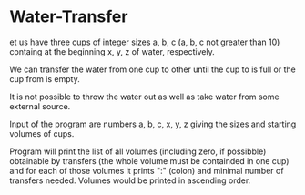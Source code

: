 # Water-Transfer
et us have three cups of integer sizes a, b, c (a, b, c not greater than 10) containg at the beginning x, y, z of water, respectively.

We can transfer the water from one cup to other until the cup to is full or the cup from is empty.

It is not possible to throw the water out as well as take water from some external source.

Input of the program are numbers a, b, c, x, y, z giving the sizes and starting volumes of cups.

Program will print the list of all volumes (including zero, if possibble) obtainable by transfers (the whole volume must be containded in one cup) and for each of those volumes it prints ":" (colon) and minimal number of transfers needed. Volumes would be printed in ascending order.

